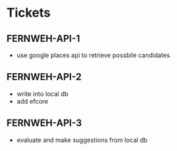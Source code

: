 # Tickets 

## FERNWEH-API-1

- use google places api to retrieve possbile candidates

## FERNWEH-API-2

- write into local db
- add efcore

## FERNWEH-API-3

- evaluate and make suggestions from local db

